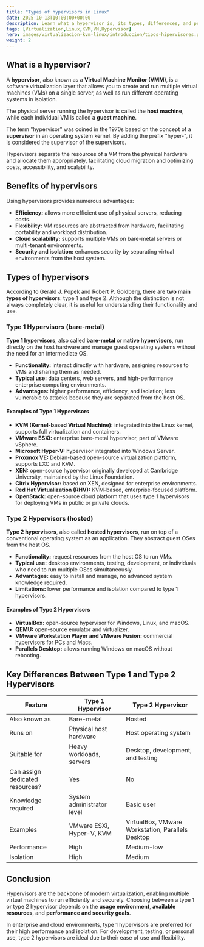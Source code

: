 ```yaml
---
title: "Types of hypervisors in Linux"
date: 2025-10-13T10:00:00+00:00
description: Learn what a hypervisor is, its types, differences, and practical usage examples in Linux and Windows environments.
tags: [Virtualization,Linux,KVM,VM,Hypervisor]
hero: images/virtualizacion-kvm-linux/introduccion/tipos-hipervisores.png
weight: 2
---
```


## What is a hypervisor?

A **hypervisor**, also known as a **Virtual Machine Monitor (VMM)**, is a software virtualization layer that allows you to create and run multiple virtual machines (VMs) on a single server, as well as run different operating systems in isolation.  

The physical server running the hypervisor is called the **host machine**, while each individual VM is called a **guest machine**.

The term "hypervisor" was coined in the 1970s based on the concept of a **supervisor** in an operating system kernel. By adding the prefix "hyper-", it is considered the supervisor of the supervisors.  

Hypervisors separate the resources of a VM from the physical hardware and allocate them appropriately, facilitating cloud migration and optimizing costs, accessibility, and scalability.

## Benefits of hypervisors

Using hypervisors provides numerous advantages:

- **Efficiency:** allows more efficient use of physical servers, reducing costs.  
- **Flexibility:** VM resources are abstracted from hardware, facilitating portability and workload distribution.  
- **Cloud scalability:** supports multiple VMs on bare-metal servers or multi-tenant environments.  
- **Security and isolation:** enhances security by separating virtual environments from the host system.

## Types of hypervisors

According to Gerald J. Popek and Robert P. Goldberg, there are **two main types of hypervisors**: type 1 and type 2. Although the distinction is not always completely clear, it is useful for understanding their functionality and use.

### Type 1 Hypervisors (bare-metal)

**Type 1 hypervisors**, also called **bare-metal** or **native hypervisors**, run directly on the host hardware and manage guest operating systems without the need for an intermediate OS.  

- **Functionality:** interact directly with hardware, assigning resources to VMs and sharing them as needed.  
- **Typical use:** data centers, web servers, and high-performance enterprise computing environments.  
- **Advantages:** higher performance, efficiency, and isolation; less vulnerable to attacks because they are separated from the host OS.

#### Examples of Type 1 Hypervisors

- **KVM (Kernel-based Virtual Machine):** integrated into the Linux kernel, supports full virtualization and containers.  
- **VMware ESXi:** enterprise bare-metal hypervisor, part of VMware vSphere.  
- **Microsoft Hyper-V:** hypervisor integrated into Windows Server.  
- **Proxmox VE:** Debian-based open-source virtualization platform, supports LXC and KVM.  
- **XEN:** open-source hypervisor originally developed at Cambridge University, maintained by the Linux Foundation.  
- **Citrix Hypervisor:** based on XEN, designed for enterprise environments.  
- **Red Hat Virtualization (RHV):** KVM-based, enterprise-focused platform.  
- **OpenStack:** open-source cloud platform that uses type 1 hypervisors for deploying VMs in public or private clouds.

### Type 2 Hypervisors (hosted)

**Type 2 hypervisors**, also called **hosted hypervisors**, run on top of a conventional operating system as an application. They abstract guest OSes from the host OS.  

- **Functionality:** request resources from the host OS to run VMs.  
- **Typical use:** desktop environments, testing, development, or individuals who need to run multiple OSes simultaneously.  
- **Advantages:** easy to install and manage, no advanced system knowledge required.  
- **Limitations:** lower performance and isolation compared to type 1 hypervisors.

#### Examples of Type 2 Hypervisors

- **VirtualBox:** open-source hypervisor for Windows, Linux, and macOS.  
- **QEMU:** open-source emulator and virtualizer.  
- **VMware Workstation Player and VMware Fusion:** commercial hypervisors for PCs and Macs.  
- **Parallels Desktop:** allows running Windows on macOS without rebooting.

## Key Differences Between Type 1 and Type 2 Hypervisors

| Feature | Type 1 Hypervisor | Type 2 Hypervisor |
|---------|-----------------|-----------------|
| Also known as | Bare-metal | Hosted |
| Runs on | Physical host hardware | Host operating system |
| Suitable for | Heavy workloads, servers | Desktop, development, and testing |
| Can assign dedicated resources? | Yes | No |
| Knowledge required | System administrator level | Basic user |
| Examples | VMware ESXi, Hyper-V, KVM | VirtualBox, VMware Workstation, Parallels Desktop |
| Performance | High | Medium-low |
| Isolation | High | Medium |

## Conclusion

Hypervisors are the backbone of modern virtualization, enabling multiple virtual machines to run efficiently and securely. Choosing between a type 1 or type 2 hypervisor depends on the **usage environment**, **available resources**, and **performance and security goals**.

In enterprise and cloud environments, type 1 hypervisors are preferred for their high performance and isolation. For development, testing, or personal use, type 2 hypervisors are ideal due to their ease of use and flexibility.